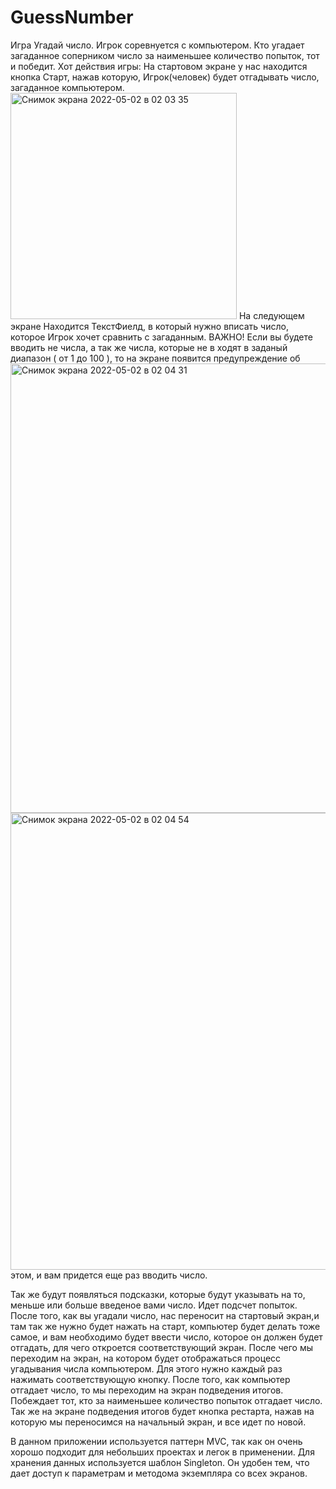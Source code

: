 # GuessNumber
Игра Угадай число. Игрок соревнуется с компьютером. Кто угадает загаданное соперником число за наименьшее количество попыток, тот и победит.
Хот действия игры: 
На стартовом экране у нас находится кнопка Старт, нажав которую, Игрок(человек) будет отгадывать число, загаданное компьютером.
<img width="362" alt="Снимок экрана 2022-05-02 в 02 03 35" src="https://user-images.githubusercontent.com/74978825/166160703-a0fce1d0-9ab6-47f8-824b-e395d2838d15.png">
На следующем экране Находится ТекстФиелд, в который нужно вписать число, которое Игрок хочет сравнить с загаданным. 
ВАЖНО!
Если вы будете вводить не числа, а так же числа, которые не в ходят в заданый диапазон ( от 1 до 100 ), то на экране появится предупреждение об <img width="719" alt="Снимок экрана 2022-05-02 в 02 04 31" src="https://user-images.githubusercontent.com/74978825/166160714-9f2270f2-9545-4568-b984-2047aa3bd561.png">
<img width="731" alt="Снимок экрана 2022-05-02 в 02 04 54" src="https://user-images.githubusercontent.com/74978825/166160718-935129b4-33a0-4afb-ad77-83c4fc02364f.png">
этом, и вам придется еще раз вводить число. 

Так же будут появляться подсказки, которые будут указывать на то, меньше или больше введеное вами число.
Идет подсчет попыток.
После того, как вы угадали число, нас переносит на стартовый экран,и там так же нужно будет нажать на старт, компьютер будет делать тоже самое, и вам необходимо будет ввести число, которое он должен будет отгадать, для чего откроется соответствующий экран. 
После чего мы переходим на экран, на котором будет отображаться процесс угадывания числа компьютером. Для этого нужно каждый раз нажимать соответствующую кнопку.
После того, как компьютер отгадает число, то мы переходим на экран подведения итогов. 
Побеждает тот, кто за наименьшее количество попыток отгадает число. 
Так же на экране подведения итогов будет кнопка рестарта, нажав на которую мы переносимся на начальный экран, и все идет по новой. 

В данном приложении используется паттерн MVC, так как он очень хорошо подходит для небольших проектах и легок в применении. 
Для хранения данных используется шаблон Singleton. Он удобен тем, что дает доступ к параметрам и методома экземпляра со всех экранов.
